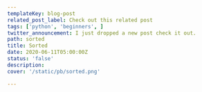 ```yaml
---
templateKey: blog-post
related_post_label: Check out this related post
tags: ['python', 'beginners', ]
twitter_announcement: I just dropped a new post check it out.
path: sorted
title: Sorted
date: 2020-06-11T05:00:00Z
status: 'false'
description:
cover: '/static/pb/sorted.png'

---
```


<!--
<p style='text-align: center'>
<a href='https://waylonwalker.com/blog/sorted'>
  <img
    style='width:500px; max-width:80%; margin: auto;'
    src="https://waylonwalker.com/sorted.png"
    alt="Read more from the Sorted article"
  />
  </a>
</p>

-->

